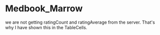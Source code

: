 # Medbook_Marrow

we are not getting ratingCount and ratingAverage from the server. That's why I have shown this in the TableCells. 
